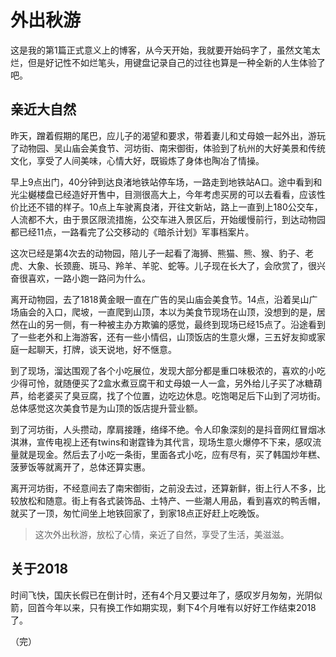 # 外出秋游
这是我的第1篇正式意义上的博客，从今天开始，我就要开始码字了，虽然文笔太烂，但是好记性不如烂笔头，用键盘记录自己的过往也算是一种全新的人生体验了吧。
<!-- more -->

## 亲近大自然
昨天，蹭着假期的尾巴，应儿子的渴望和要求，带着妻儿和丈母娘一起外出，游玩了动物园、吴山庙会美食节、河坊街、南宋御街，体验到了杭州的大好美景和传统文化，享受了人间美味，心情大好，既锻炼了身体也陶冶了情操。

早上9点出门，40分钟到达良渚地铁站停车场，一路走到地铁站A口。途中看到和光尘樾楼盘已经造好开售中，目测很高大上，今年考虑买房的可以去看看，应该性价比还不错的样子。10点上车驶离良渚，开往文新站，路上一直到上180公交车，人流都不大，由于景区限流措施，公交车进入景区后，开始缓慢前行，到达动物园都已经11点，一路看完了公交移动的《暗杀计划》军事档案片。

这次已经是第4次去的动物园，陪儿子一起看了海狮、熊猫、熊、猴、豹子、老虎、大象、长颈鹿、斑马、羚羊、羊驼、蛇等。儿子现在长大了，会欣赏了，很兴奋很喜欢，一路小跑一路问为什么。

离开动物园，去了1818黄金眼一直在广告的吴山庙会美食节。14点，沿着吴山广场庙会的入口，爬坡，一直爬到山顶，本以为美食节现场在山顶，没想到的是，居然在山的另一侧，有一种被主办方欺骗的感觉，最终到现场已经15点了。沿途看到了一些老外和上海游客，还有一些小情侣，山顶饭店的生意火爆，三五好友抑或家庭一起聊天，打牌，谈天说地，好不惬意。

到了现场，溜达围观了各个小吃展位，发现大部分都是重口味极浓的，喜欢的小吃少得可怜，就随便买了2盒水煮豆腐干和丈母娘一人一盒，另外给儿子买了冰糖葫芦，给老婆买了臭豆腐，找了个位置，边吃边休息。吃饱喝足后下山到了河坊街。总体感觉这次美食节是为山顶的饭店提升营业额。

到了河坊街，人头攒动，摩肩接踵，络绎不绝。令人印象深刻的是抖音网红冒烟冰淇淋，宣传电视上还有twins和谢霆锋为其代言，现场生意火爆停不下来，感叹流量就是现金。然后去了小吃一条街，里面各式小吃，应有尽有，买了韩国炒年糕、菠萝饭等就离开了，总体还算实惠。

离开河坊街，不经意间去了南宋御街，之前没去过，还算新鲜，街上行人不多，比较放松和随意。街上有各式装饰品、土特产、一些潮人用品，看到喜欢的鸭舌帽，就买了一顶，匆忙间坐上地铁回家了，到家18点正好赶上吃晚饭。

>这次外出秋游，放松了心情，亲近了自然，享受了生活，美滋滋。

## 关于2018
时间飞快，国庆长假已在倒计时，还有4个月又要过年了，感叹岁月匆匆，光阴似箭，回首今年以来，只有换工作如期实现，剩下4个月唯有以好好工作结束2018了。



（完）
<!--stackedit_data:
eyJoaXN0b3J5IjpbMTE4MDU2NTkxOF19
-->
